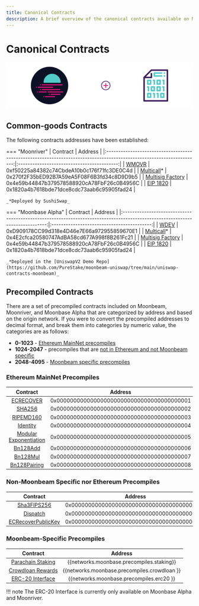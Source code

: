 ```yaml
---
title: Canonical Contracts
description: A brief overview of the canonical contracts available on Moonbeam, Moonriver, and Moonbase Alpha. It includes some common-goods contract as well as some precompiles.
---
```


# Canonical Contracts

![Canonical contracts banner](/images/builders/interact/canonical-contracts/canonical-contracts-banner.png)

## Common-goods Contracts

The following contracts addresses have been established:

=== "Moonriver"
    |                                                       Contract                                                        |                  Address                   |
    |:---------------------------------------------------------------------------------------------------------------------:|:------------------------------------------:|
    |      [WMOVR](https://blockscout.moonriver.moonbeam.network/address/0xf50225a84382c74CbdeA10b0c176f71fc3DE0C4d/)       | 0xf50225a84382c74CbdeA10b0c176f71fc3DE0C4d |
    |    [Multicall](https://blockscout.moonriver.moonbeam.network/address/0x270f2F35bED92B7A59eA5F08F6B3fd34c8D9D9b5/)*    | 0x270f2F35bED92B7A59eA5F08F6B3fd34c8D9D9b5 |
    | [Multisig Factory](https://blockscout.moonriver.moonbeam.network/address/0x4e59b44847b379578588920cA78FbF26c0B4956C/) | 0x4e59b44847b379578588920cA78FbF26c0B4956C |
    |                                  [EIP 1820](https://eips.ethereum.org/EIPS/eip-1820)                                  | 0x1820a4b7618bde71dce8cdc73aab6c95905fad24 |

    _*Deployed by SushiSwap_

=== "Moonbase Alpha"
    |                                                           Contract                                                           |                  Address                   |
    |:----------------------------------------------------------------------------------------------------------------------------:|:------------------------------------------:|
    |       [WDEV](https://moonbase-blockscout.testnet.moonbeam.network/address/0xD909178CC99d318e4D46e7E66a972955859670E1/)       | 0xD909178CC99d318e4D46e7E66a972955859670E1 |
    |    [Multicall](https://moonbase-blockscout.testnet.moonbeam.network/address/0x4E2cfca20580747AdBA58cd677A998f8B261Fc21/)*    | 0x4E2cfca20580747AdBA58cd677A998f8B261Fc21 |
    | [Multisig Factory](https://moonbase-blockscout.testnet.moonbeam.network/address/0x4e59b44847b379578588920cA78FbF26c0B4956C/) | 0x4e59b44847b379578588920cA78FbF26c0B4956C |
    |                                     [EIP 1820](https://eips.ethereum.org/EIPS/eip-1820)                                      | 0x1820a4b7618bde71dce8cdc73aab6c95905fad24 |

    _*Deployed in the [UniswapV2 Demo Repo](https://github.com/PureStake/moonbeam-uniswap/tree/main/uniswap-contracts-moonbeam)_

## Precompiled Contracts

There are a set of precompiled contracts included on Moonbeam, Moonriver, and Moonbase Alpha that are categorized by address and based on the origin network. If you were to convert the precompiled addresses to decimal format, and break them into categories by numeric value, the categories are as follows:

- **0-1023** - [Ethereum MainNet precompiles](#ethereum-mainnet-precompiles)
- **1024-2047** - precompiles that are [not in Ethereum and not Moonbeam specific](#non-moonbeam-specific-nor-ethereum-precomiles)
- **2048-4095** - [Moonbeam specific precompiles](#moonbeam-specific-precompiles)

### Ethereum MainNet Precompiles

|                                                      Contract                                                       |                  Address                   |
|:-------------------------------------------------------------------------------------------------------------------:|:------------------------------------------:|
|               [ECRECOVER](/builders/tools/precompiles/eth-mainnet/#verify-signatures-with-ecrecover/)               | 0x0000000000000000000000000000000000000001 |
|                       [SHA256](/builders/tools/precompiles/eth-mainnet/#hashing-with-sha256/)                       | 0x0000000000000000000000000000000000000002 |
|                   [RIPEMD160](/builders/tools/precompiles/eth-mainnet/#hashing-with-ripemd-160/)                    | 0x0000000000000000000000000000000000000003 |
|                     [Identity](/builders/tools/precompiles/eth-mainnet/#the-identity-function/)                     | 0x0000000000000000000000000000000000000004 |
|             [Modular Exponentiation](/builders/tools/precompiles/eth-mainnet/#modular-exponentiation/)              | 0x0000000000000000000000000000000000000005 |
|     [Bn128Add](https://paritytech.github.io/frontier/rustdocs/pallet_evm_precompile_bn128/struct.Bn128Add.html)     | 0x0000000000000000000000000000000000000006 |
|     [Bn128Mul](https://paritytech.github.io/frontier/rustdocs/pallet_evm_precompile_bn128/struct.Bn128Mul.html)     | 0x0000000000000000000000000000000000000007 |
| [Bn128Pairing](https://paritytech.github.io/frontier/rustdocs/pallet_evm_precompile_bn128/struct.Bn128Pairing.html) | 0x0000000000000000000000000000000000000008 |

### Non-Moonbeam Specific nor Ethereum Precompiles

|                                                             Contract                                                             |                  Address                   |
|:--------------------------------------------------------------------------------------------------------------------------------:|:------------------------------------------:|
|       [Sha3FIPS256](https://paritytech.github.io/frontier/rustdocs/pallet_evm_precompile_sha3fips/struct.Sha3FIPS256.html)       | 0x0000000000000000000000000000000000000400 |
|          [Dispatch](https://paritytech.github.io/frontier/rustdocs/pallet_evm_precompile_dispatch/struct.Dispatch.html)          | 0x0000000000000000000000000000000000000401 |
| [ECRecoverPublicKey](https://paritytech.github.io/frontier/rustdocs/pallet_evm_precompile_simple/struct.ECRecoverPublicKey.html) | 0x0000000000000000000000000000000000000402 |

### Moonbeam-Specific Precompiles

|                                                          Contract                                                           |                   Address                    |
|:---------------------------------------------------------------------------------------------------------------------------:|:--------------------------------------------:|
|  [Parachain Staking](https://github.com/PureStake/moonbeam/blob/master/precompiles/parachain-staking/StakingInterface.sol)  |  {{networks.moonbase.precompiles.staking}}   |
| [Crowdloan Rewards](https://github.com/PureStake/moonbeam/blob/master/precompiles/crowdloan-rewards/CrowdloanInterface.sol) | {{networks.moonbase.precompiles.crowdloan }} |
|          [ERC-20 Interface](https://github.com/PureStake/moonbeam/blob/master/precompiles/balances-erc20/ERC20.sol)          |   {{networks.moonbase.precompiles.erc20 }}   |

!!! note
    The ERC-20 Interface is currently only available on Moonbase Alpha and Moonriver.